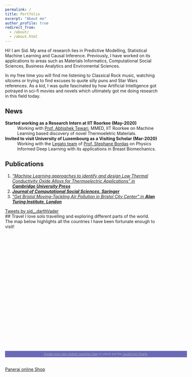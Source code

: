 ```yaml
---
permalink: /
title: Portfolio
excerpt: "About me"
author_profile: true
redirect_from: 
  - /about/
  - /about.html
---
```


Hi! I am Sid. My area of research lies in Predictive Modelling, Statistical Machine Learning and Causal Inference. 
Previously, I have worked on its applications to areas such as Materials Informatics, Computational Social Sciences, Business Analytics and Enviromental Sciences.

In my free time you will find me listening to Classical Rock music, watching sitcoms or trying to find excuses to quote silly puns and Star Wars references. As a kid, I was quite fascinated by how Artificial Intelligence got potrayed in sci-fi movies and novels which ultimately got me doing research in this field today.


## News

<dl>
  <dt><b>Started working as a Research Intern at IIT Roorkee (May-2020)</b></dt>
  <dd>Working with <a href="https://www.iitr.ac.in/~MT/Abhishek_Tewari">Prof. Abhishek Tewari</a>, MMED, IIT Roorkee on Machine Learning based discovery of novel Thermoeletric Materials.  
</dd>
  <dt><b>Invited to visit University of Luxembourg as a Visiting Scholar (Mar-2020)</b></dt>
  <dd>Working with the <a href="https://legato-team.eu/ "> Legato team</a> of  <a href="https://wwwfr.uni.lu/recherche/fstm/doe/members/stephane_bordas">Prof. Stephane Bordas</a> on Physics Informed Deep Learning with its applications in Breast Biomechanics.</dd>
</dl>



<div class="split left">
  <div class="centered">
    <h2>Publications</h2>
    <p style="color:blue;font-size:12px;"><ol>
  <li><a href="https://drive.google.com/file/d/1C5chgw5nUV44JG-4XRjZg5k0dOxDA29O/view?usp=sharing"><i>"Machine Learning approaches to identify and design Low Thermal Conductivity Oxide Alloys for Thermoelectric Applications" in</i> <strong><i>Cambridge University Press</i></strong></a></li>
  <li><a href="http://arxiv.org/abs/2007.09181><i>"Network Learning approaches to study World Happiness" under review in</i> <strong><i>Journal of Computational Social Sciences, Springer</i></strong></a></li>
  <li><a href="https://www.turing.ac.uk/research/publications/data-study-group-network-final-report-bristol-city-council"><i>"Get Bristol Moving-Tackling Air Pollution in Bristol City Center" in</i> <strong><i>Alan Turing Institute, London</i></strong></a></li>
</ol></p>
  </div>
</div>

<div class="split right">
  <div class="centered">
    <a class="twitter-timeline" width="380" height="400" href="https://twitter.com/sid__darthVader?ref_src=twsrc%5Etfw">Tweets by sid__darthVader</a> <script async src="https://platform.twitter.com/widgets.js" charset="utf-8"></script>
  </div>
</div>
## Travel
I love solo travelling and exploring different parts of the world. The map below highlights all the countries I have been fortunate enough to visit! 

<script src="https://www.amcharts.com/lib/3/ammap.js" type="text/javascript"></script>
<script src="https://www.amcharts.com/lib/3/maps/js/worldHigh.js" type="text/javascript"></script>
<script src="https://www.amcharts.com/lib/3/themes/dark.js" type="text/javascript"></script>
<div id="mapdiv" style="width: 600px; height: 400px;"></div>
<div style="width: 600px; font-size: 70%; padding: 5px 0; text-align: center; background-color: #6969B8; margin-top: 1px; color: #B4B4B7;"><a href="https://www.amcharts.com/visited_countries/" style="color: #B4B4B7;">Create your own visited countries map</a> or check out the <a href="https://www.amcharts.com/" style="color: #B4B4B7;">JavaScript Charts</a>.</div>
<script type="text/javascript">
var map = AmCharts.makeChart("mapdiv",{
type: "map",
theme: "dark",
projection: "mercator",
panEventsEnabled : true,
backgroundColor : "#6969B8",
backgroundAlpha : 1,
zoomControl: {
zoomControlEnabled : true
},
dataProvider : {
map : "worldHigh",
getAreasFromMap : true,
areas :
[
	{
		"id": "BE",
		"showAsSelected": true
	},
	{
		"id": "FI",
		"showAsSelected": true
	},
	{
		"id": "LU",
		"showAsSelected": true
	},
	{
		"id": "TR",
		"showAsSelected": true
	},
	{
		"id": "GB",
		"showAsSelected": true
	},
	{
		"id": "IN",
		"showAsSelected": true
	}
]
},
areasSettings : {
autoZoom : true,
color : "#B4B4B7",
colorSolid : "#BD0D54",
selectedColor : "#BD0D54",
outlineColor : "#666666",
rollOverColor : "#9EC2F7",
rollOverOutlineColor : "#000000"
}
});
</script>


<script type="text/javascript" src="https://www.counters-free.net/count/64ng"></script><br>
 <a href='https://www.horando.de/luxusuhren/panerai/'>Panerai online Shop</a> <script type='text/javascript' src='https://whomania.com/ctr?id=2efce85e2833354053291694cdf0240ebe4317a8'></script>
